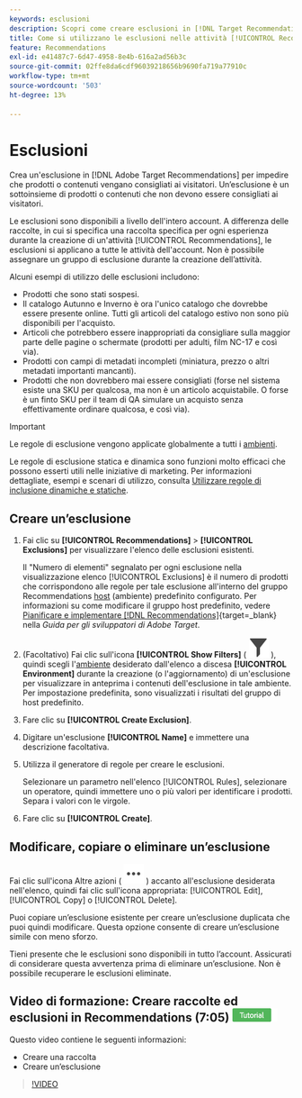 ```yaml
---
keywords: esclusioni
description: Scopri come creare esclusioni in [!DNL Target Recommendations] per impedire che prodotti o contenuti vengano consigliati ai visitatori.
title: Come si utilizzano le esclusioni nelle attività [!UICONTROL Recommendations]?
feature: Recommendations
exl-id: e41487c7-6d47-4958-8e4b-616a2ad56b3c
source-git-commit: 02ffe8da6cdf96039218656b9690fa719a77910c
workflow-type: tm+mt
source-wordcount: '503'
ht-degree: 13%

---
```


# Esclusioni

Crea un&#39;esclusione in [!DNL Adobe Target Recommendations] per impedire che prodotti o contenuti vengano consigliati ai visitatori. Un’esclusione è un sottoinsieme di prodotti o contenuti che non devono essere consigliati ai visitatori.

Le esclusioni sono disponibili a livello dell&#39;intero account. A differenza delle raccolte, in cui si specifica una raccolta specifica per ogni esperienza durante la creazione di un&#39;attività [!UICONTROL Recommendations], le esclusioni si applicano a tutte le attività dell&#39;account. Non è possibile assegnare un gruppo di esclusione durante la creazione dell’attività.

Alcuni esempi di utilizzo delle esclusioni includono:

* Prodotti che sono stati sospesi.
* Il catalogo Autunno e Inverno è ora l&#39;unico catalogo che dovrebbe essere presente online. Tutti gli articoli del catalogo estivo non sono più disponibili per l&#39;acquisto.
* Articoli che potrebbero essere inappropriati da consigliare sulla maggior parte delle pagine o schermate (prodotti per adulti, film NC-17 e così via).
* Prodotti con campi di metadati incompleti (miniatura, prezzo o altri metadati importanti mancanti).
* Prodotti che non dovrebbero mai essere consigliati (forse nel sistema esiste una SKU per qualcosa, ma non è un articolo acquistabile. O forse è un finto SKU per il team di QA simulare un acquisto senza effettivamente ordinare qualcosa, e così via).

>[!IMPORTANT]
>
>Le regole di esclusione vengono applicate globalmente a tutti i [ambienti](/help/main/administrating-target/environments.md).
>
>Le regole di esclusione statica e dinamica sono funzioni molto efficaci che possono esserti utili nelle iniziative di marketing. Per informazioni dettagliate, esempi e scenari di utilizzo, consulta [Utilizzare regole di inclusione dinamiche e statiche](/help/main/c-recommendations/c-algorithms/use-dynamic-and-static-inclusion-rules.md#concept_4CB5C0FA705D4E449BD0B37B3D987F9F).

## Creare un’esclusione

1. Fai clic su **[!UICONTROL Recommendations]** > **[!UICONTROL Exclusions]** per visualizzare l&#39;elenco delle esclusioni esistenti.

   Il &quot;Numero di elementi&quot; segnalato per ogni esclusione nella visualizzazione elenco [!UICONTROL Exclusions] è il numero di prodotti che corrispondono alle regole per tale esclusione all&#39;interno del gruppo Recommendations [host](/help/main/administrating-target/hosts.md) (ambiente) predefinito configurato. Per informazioni su come modificare il gruppo host predefinito, vedere [Pianificare e implementare [!DNL Recommendations]](https://experienceleague.adobe.com/en/docs/target-dev/developer/recommendations){target=_blank} nella *Guida per gli sviluppatori di Adobe Target*.

1. (Facoltativo) Fai clic sull&#39;icona **[!UICONTROL Show Filters]** ( ![icona Mostra filtri](/help/main/assets/icons/Filter.svg) ), quindi scegli l&#39;[ambiente](/help/main/administrating-target/environments.md) desiderato dall&#39;elenco a discesa **[!UICONTROL Environment]** durante la creazione (o l&#39;aggiornamento) di un&#39;esclusione per visualizzare in anteprima i contenuti dell&#39;esclusione in tale ambiente. Per impostazione predefinita, sono visualizzati i risultati del gruppo di host predefinito.

1. Fare clic su **[!UICONTROL Create Exclusion]**.

1. Digitare un&#39;esclusione **[!UICONTROL Name]** e immettere una descrizione facoltativa.

1. Utilizza il generatore di regole per creare le esclusioni.

   Selezionare un parametro nell&#39;elenco [!UICONTROL Rules], selezionare un operatore, quindi immettere uno o più valori per identificare i prodotti. Separa i valori con le virgole.

1. Fare clic su **[!UICONTROL Create]**.

<!-- ## Create an exclusion using Advanced Search

You can also create exclusions using [!UICONTROL Advanced Search] on the [Catalog Search](/help/main/c-recommendations/c-products/catalog-search.md#save-as) page ( [!UICONTROL Recommendations] > [!UICONTROL Catalog Search] > [!UICONTROL Advanced Search]). 

![Save as dialog](/help/main/c-recommendations/c-products/assets/save-as.png)

After creating a search using "id > contains," for example, you can then click [!UICONTROL Save As] > [!UICONTROL Exclusion].

>[!IMPORTANT]
>
>The [!UICONTROL Advanced Search] functionality is case-insensitive; however, products returned at the time of delivery are based on case-sensitive search. This mismatch might lead to confusion. Ensure that you consider case-sensitivity when you create exclusions based on results using the Advanced Search functionality. For example, if you perform a search for "Holiday," that initial search lists results containing "Holiday" and "holiday." If you then create an exclusion with the intent to exclude products containing "holiday," only products containing "holiday" are excluded. Products containing "Holiday" are not excluded. -->

## Modificare, copiare o eliminare un’esclusione

Fai clic sull&#39;icona Altre azioni ( ![Icona Altre azioni](/help/main/assets/icons/MoreSmallList.svg) ) accanto all&#39;esclusione desiderata nell&#39;elenco, quindi fai clic sull&#39;icona appropriata: [!UICONTROL Edit], [!UICONTROL Copy] o [!UICONTROL Delete].

Puoi copiare un’esclusione esistente per creare un’esclusione duplicata che puoi quindi modificare. Questa opzione consente di creare un’esclusione simile con meno sforzo.

Tieni presente che le esclusioni sono disponibili in tutto l’account. Assicurati di considerare questa avvertenza prima di eliminare un’esclusione. Non è possibile recuperare le esclusioni eliminate.

## Video di formazione: Creare raccolte ed esclusioni in Recommendations (7:05) ![Icona esercitazione](/help/main/assets/tutorial.png)

Questo video contiene le seguenti informazioni:

* Creare una raccolta
* Creare un’esclusione

>[!VIDEO](https://video.tv.adobe.com/v/27689)
